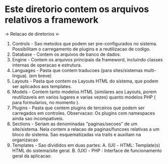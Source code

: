 # Este diretorio contem os arquivos relativos a framework

-> Relacao de diretorios <-

1. Controls  - Sao metodos que podem ser pre-configurados no sistema. Possibilitam o carregamento de plugins e a reutilizacao de codigo.
2. Database  - Contem os arquivos de banco de dados.
3. Engine    - Contem os arquivos principais da frameword, incluindo classes internas de operacao e estrutura.
4. Languages - Pasta que contem traducoes (para sites/sistemas multi-lingua). (em breve)
5. Layouts   - Pasta que contem os Layouts HTML do sistema, que podem ser aplicados aos templates.
6. Models    - Contem tanto modelos HTML (similares aos Layouts, porem reutilizaveis em varios lugares e varias vezes) quanto modelos PHP ( para formularios, no momento ).
7. Plugins   - Pasta que contem plugins de terceiros que podem ser carregados em controles. Observacao: Os plugins com namespaces ainda sao incompativeis.
8. Sections  - Seriam as denominadas "paginas/secoes" de um site/sistema. Nela contem a relacao de paginas/funcoes relativas a um bloco do sistema. Sao esquematizadas via traits e auxiliam na organizacao
9. Templates - Sao divididos em duas partes:
    A. (UI) - HTML: Template(s) HTML do sistema/site geral.
    B. (UX) - PHP : Interface de funcionamento geral da aplicacao.
